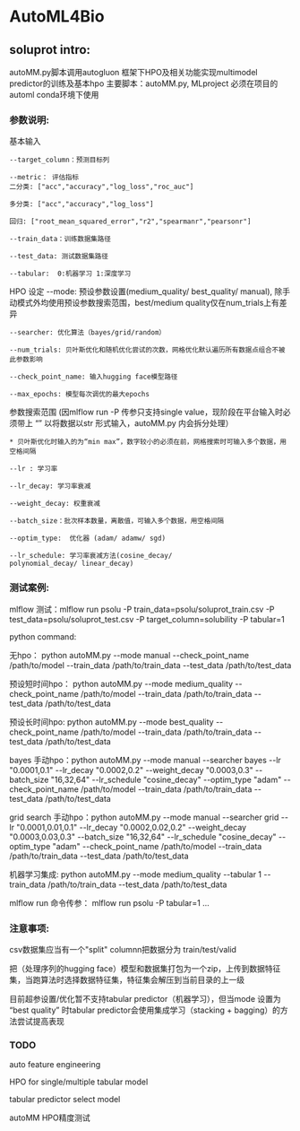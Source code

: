 # AutoML4Bio

## soluprot intro:
autoMM.py脚本调用autogluon 框架下HPO及相关功能实现multimodel predictor的训练及基本hpo
主要脚本：autoMM.py, MLproject
必须在项目的automl conda环境下使用

### 参数说明:
基本输入

    --target_column：预测目标列

    --metric： 评估指标 
    二分类: ["acc","accuracy","log_loss","roc_auc"]

    多分类: ["acc","accuracy","log_loss"]

    回归: ["root_mean_squared_error","r2","spearmanr","pearsonr"]

    --train_data：训练数据集路径

    --test_data: 测试数据集路径

    --tabular:  0:机器学习 1:深度学习 

HPO 设定
    --mode: 预设参数设置(medium_quality/ best_quality/ manual), 
    除手动模式外均使用预设参数搜索范围，best/medium quality仅在num_trials上有差异

    --searcher: 优化算法（bayes/grid/random）

    --num_trials: 贝叶斯优化和随机优化尝试的次数，网格优化默认遍历所有数据点组合不被此参数影响

    --check_point_name: 输入hugging face模型路径

    --max_epochs: 模型每次调优的最大epochs

参数搜索范围 (因mlflow run -P 传参只支持single value，现阶段在平台输入时必须带上 “” 以将数据以str 形式输入，autoMM.py 内会拆分处理）

    * 贝叶斯优化时输入的为“min max”，数字较小的必须在前，网格搜索时可输入多个数据，用空格间隔

    --lr : 学习率

    --lr_decay: 学习率衰减

    --weight_decay: 权重衰减

    --batch_size：批次样本数量，离散值，可输入多个数据，用空格间隔

    --optim_type:  优化器 (adam/ adamw/ sgd) 

    --lr_schedule: 学习率衰减方法(cosine_decay/ 
    polynomial_decay/ linear_decay)


### 测试案例:

mlflow 测试：mlflow run psolu -P train_data=psolu/soluprot_train.csv -P test_data=psolu/soluprot_test.csv -P target_column=solubility -P tabular=1

python command:

无hpo： python autoMM.py --mode manual --check_point_name /path/to/model  --train_data /path/to/train_data --test_data /path/to/test_data


预设短时间hpo： python autoMM.py  --mode medium_quality --check_point_name /path/to/model  --train_data /path/to/train_data --test_data /path/to/test_data


预设长时间hpo:    python autoMM.py --mode best_quality --check_point_name /path/to/model  --train_data /path/to/train_data --test_data /path/to/test_data


bayes 手动hpo：python autoMM.py --mode manual --searcher bayes --lr "0.0001,0.1" --lr_decay "0.0002,0.2"  --weight_decay "0.0003,0.3" --batch_size "16,32,64" --lr_schedule "cosine_decay" --optim_type "adam" --check_point_name /path/to/model  --train_data /path/to/train_data --test_data /path/to/test_data


grid search 手动hpo：python autoMM.py --mode manual --searcher grid --lr "0.0001,0.01,0.1" --lr_decay "0.0002,0.02,0.2"  --weight_decay "0.0003,0.03,0.3" --batch_size "16,32,64" --lr_schedule "cosine_decay" --optim_type "adam" --check_point_name /path/to/model  --train_data /path/to/train_data --test_data /path/to/test_data


机器学习集成:  python autoMM.py  --mode medium_quality --tabular 1  --train_data /path/to/train_data --test_data /path/to/test_data


mlflow run 命令传参： mlflow run psolu -P tabular=1 ...





### 注意事项:
csv数据集应当有一个"split" columnn把数据分为 train/test/valid

把（处理序列的hugging face）模型和数据集打包为一个zip，上传到数据特征集，当跑算法时选择数据特征集，特征集会解压到当前目录的上一级

目前超参设置/优化暂不支持tabular predictor（机器学习），但当mode 设置为 “best quality” 时tabular predictor会使用集成学习（stacking + bagging）的方法尝试提高表现





### TODO

auto feature engineering

HPO for single/multiple tabular model

tabular predictor select model

autoMM HPO精度测试
